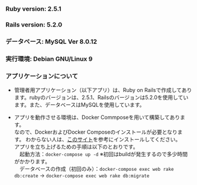 ### Ruby version: 2.5.1

### Rails version: 5.2.0

### データベース: MySQL Ver 8.0.12

### 実行環境: Debian GNU/Linux 9

### アプリケーションについて
- 管理者用アプリケーション（以下アプリ）は、Ruby on Railsで作成してあります。rubyのバージョンは、2.5.1、Railsのバージョンは5.2.0を使用しています。また、データベースはMySQLを使用しています。   

- アプリを動作させる環境は、Docker Commposeを用いて構築してあります。   
なので、DockerおよびDocker Composeのインストールが必要となります。
わからない人は、[このサイト](https://qiita.com/youtanagai/items/ff67ceff5497a0e0b1af)を参考にインストールしてください。   
アプリを立ち上げるための手順は以下のとおりです。   
　起動方法：`docker-compose up -d` ※初回はbuildが発生するので多少時間がかかります。   
　データベースの作成（初回のみ）：`docker-compose exec web rake db:create` -> `docker-compose exec web rake db:migrate`
